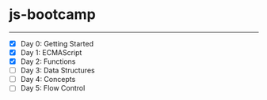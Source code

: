 # js-bootcamp #
----
- [x] Day 0: Getting Started
- [x] Day 1: ECMAScript
- [x] Day 2: Functions
- [ ] Day 3: Data Structures
- [ ] Day 4: Concepts
- [ ] Day 5: Flow Control